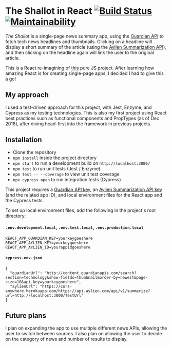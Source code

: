 # The Shallot in React [![Build Status](https://travis-ci.org/jebax/TheShallotReact.svg?branch=master)](https://travis-ci.org/jebax/TheShallotReact) [![Maintainability](https://api.codeclimate.com/v1/badges/64da5abffe3c3bcbeb2a/maintainability)](https://codeclimate.com/github/jebax/TheShallotReact/maintainability)
*The Shallot* is a single-page news summary app, using the [Guardian API](https://open-platform.theguardian.com/documentation/) to fetch tech news headlines and thumbnails. Clicking on a headline will display a short summary of the article (using the [Aylien Summarization API](https://aylien.com/text-api/summarization/)), and then clicking on the headline again will link the user to the original article.

This is a React re-imagining of [this](https://github.com/jebax/TheShallotSummary) pure JS project. After learning how amazing React is for creating single-page apps, I decided I had to give this a go!

## My approach
I used a test-driven approach for this project, with Jest, Enzyme, and Cypress as my testing technologies. This is also my first project using React best practices such as functional components and PropTypes (as of Dec 2018), after diving head-first into the framework in previous projects.

## Installation
- Clone the repository
- `npm install` inside the project directory
- `npm start` to run a development build on `http://localhost:3000/`
- `npm test` to run unit tests (Jest / Enzyme)
- `npm test -- --coverage` to view unit test coverage
- `npx cypress open` to run integration tests (Cypress)

This project requires a [Guardian API key](https://open-platform.theguardian.com/access/), an [Aylien Summarization API key](https://aylien.com/text-api/summarization/) (and the related app ID), and local environment files for the React app and the Cypress tests.

To set up local environment files, add the following in the project's root directory:

#### `.env.development.local`, `.env.test.local`, `.env.production.local`

```
REACT_APP_GUARDIAN_KEY=yourkeygoeshere
REACT_APP_AYLIEN_KEY=yourkeygoeshere
REACT_APP_AYLIEN_ID=yourappidgoeshere
```

#### `cypress.env.json`

```
{
  "guardianUrl": "http://content.guardianapis.com/search?section=technology&show-fields=thumbnail&order-by=newest&page-size=10&api-key=yourkeygoeshere",
  "aylienUrl": "https://cors-anywhere.herokuapp.com/https://api.aylien.com/api/v1/summarize?url=http://localhost:3000/TestUrl"
}
```

## Future plans
I plan on expanding the app to use multiple different news APIs, allowing the user to switch between sources. I also plan on allowing the user to decide on the category of news and number of results to display.
